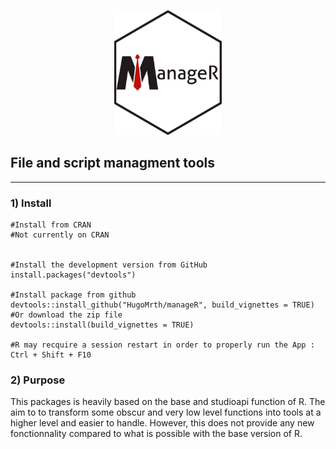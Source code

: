 <p align="center">
<img src="inst/logo.png" height="200"/> 
</p>

## File and script managment tools
  
  
***

 ### 1) Install

```
#Install from CRAN 
#Not currently on CRAN

  
#Install the development version from GitHub  
install.packages("devtools")

#Install package from github
devtools::install_github("HugoMrth/manageR", build_vignettes = TRUE)
#Or download the zip file
devtools::install(build_vignettes = TRUE)

#R may recquire a session restart in order to properly run the App : Ctrl + Shift + F10
```

### 2) Purpose

This packages is heavily based on the base and studioapi function of R. The aim to to transform some obscur and very low level functions into tools at a higher level and easier to handle.
However, this does not provide any new fonctionnality compared to what is possible with the base version of R.




